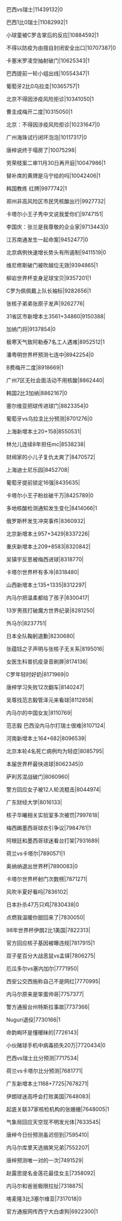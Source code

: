 巴西vs瑞士|11439132|0

巴西1比0瑞士|11082992|1

小球童被C罗击掌后的反应|10884592|1

不得以防疫为由擅自封闭安全出口|10707387|0

卡塞米罗凌空抽射破门|10625343|1

巴西提前一轮小组出线|10554347|1

葡萄牙2比0乌拉圭|10365757|1

北京不得因涉疫风险拒诊|10341050|1

曹圭成梅开二度|10315050|1

北京：不得因涉疫风险拒诊|10231647|0

广州海珠试行闭环泡泡|10117317|0

唐梓说终于塌房了|10075298|

劳荣枝案二审11月30日再开庭|10047986|1

替补席的黄牌是马宁给的吗|10042406|1

韩国教练 红牌|9977742|1

郑州非高风险区市民凭核酸出行|9927732|

卡塔尔小王子秀中文说我爱你们|9747151|

李国庆：张兰是我尊敬的企业家|9713443|0

江苏南通发生一起命案|9452477|0

北京病例快速增长势头有所遏制|9411519|0

维尼修斯破门被吹越位无效|9394865|1

柳岩世界杯变身足球宝贝|9357201|1

C罗为佩佩戴上队长袖标|9282656|1

张核子弟弟张原子发声|9262776|

31省区市新增本土3561+34860|9150388|

加纳门将|9137854|0

极寒天气致阿勒泰7名工人遇难|8952512|1

潘粤明世界杯预测七连中|8942254|0

B费梅开二度|8918669|1

广州7区无社会面活动不用核酸|8862440|

韩国2比3加纳|8862167|0

塞尔维亚把球传进球门|8823354|0

葡萄牙vs乌拉圭比分预测|8701276|0

上海新增本土20+158|8550531|

林允儿连续8年担任mc|8538238|

财阀家的小儿子复仇太爽了|8470572|

上海迪士尼乐园|8452708|

葡萄牙提前锁定16强|8435635|

卡塔尔小王子粉丝破千万|8425789|0

多地核酸检测通知发生变化|8414066|1

俄罗斯杯发生冲突事件|8360932|

北京新增本土957+3429|8337226|

重庆新增本土209+8583|8320842|

吴镇宇反思被梅西进球|8318770|

卡塔尔世界杯有多冷|8318480|

山西新增本土135+1335|8312297|

内马尔把温柔都给了孩子|8300417|

13岁男孩打破魔方世界纪录|8281250|

外马尔|8237751|

日本全队鞠躬道歉|8230680|

张蕴钰之子声明与张核子无关系|8195016|

女医生科普抗疫录音刷屏|8174136|

C罗年轻时好奶|8171969|0

唐梓学习失败12次翻车|8140247|

吴尊找范志毅管泽元来看球|8112858|

内马尔的中国女友|8110769|

范志毅 巴西没内马尔打瑞士很难|8107124|

河南新增本土164+682|8096539|

北京本轮4名死亡病例均为轻症|8085795|

本届世界杯最快进球|8062345|0

萨利苏混战破门|8060960|

警方回应女子被12人轮流棍击|8044974|

广东财经大学|8016133|

核子华曦相关实验室多次被罚|7997618|

梅西踢墨西哥球衣引争议|7984761|1

阿根廷和墨西哥球迷看台打架|7931689|

荷兰vs卡塔尔|7890571|1

奥纳纳退出世界杯|7890083|0

卡塔尔世界杯射门次数榜|7871271|

风吹半夏好看吗|7836102|

日本扑杀47万只鸡|7830438|0

点燃我温暖你甜回来了|7830050|

98年世界杯伊朗2比1美国|7822313|

官方回应核子基因被曝违规|7817915|1

双子星百分大战恶鼠vs孟铎|7806275|

厄瓜多尔vs塞内加尔|7771950|

西安公交西施称自己不是网红|7770995|

内马尔原来是笨蛋帅哥|7757377|

警方通报台州特斯拉事故|7737366|

Nuguri退役|7730166|1

命韵峋环是懂暧昧的|7726143|

小伙赌球手机中病毒损失20万|7720434|0

巴西vs瑞士比分预测|7717534|

荷兰vs卡塔尔比分预测|7681771|

广东新增本土1168+7725|7678271|

伊朗球迷高呼会打败美国|7648083|

起底关联37家核检机构的张姗姗|7648005|1

气象局回应天空现不明发光体|7633545|

唐梓今日份预测虽迟但到|7595410|

内马尔库里天选搞笑兄弟|7552207|

唐梓预测唯一对的一次|7491529|

赵露思提名金莲花最佳女主|7358092|

内马尔和爸爸极限拉扯|7318875|

喀麦隆3比3塞尔维亚|7317018|0

官方通报网传西宁大白虐狗|6922300|1

